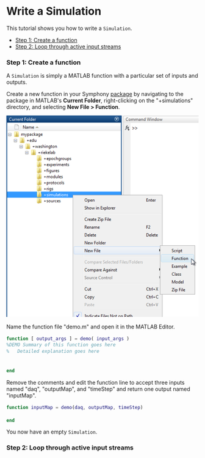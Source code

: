 # Write a Simulation

This tutorial shows you how to write a `Simulation`.

- [Step 1: Create a function](#step-1-create-a-function)
- [Step 2: Loop through active input streams](#step-2-loop-through-active-input-streams)

### Step 1: Create a function
A `Simulation` is simply a MATLAB function with a particular set of inputs and outputs.

Create a new function in your Symphony [package](Create-a-Package.md) by navigating to the package in MATLAB's **Current Folder**, right-clicking on the "+simulations" directory, and selecting **New File > Function**.

![new function](images/write-a-simulation/new-function.png)

Name the function file "demo.m" and open it in the MATLAB Editor.

```matlab
function [ output_args ] = demo( input_args )
%DEMO Summary of this function goes here
%   Detailed explanation goes here


end
```

Remove the comments and edit the function line to accept three inputs named "daq", "outputMap", and "timeStep" and return one output named "inputMap".

```matlab
function inputMap = demo(daq, outputMap, timeStep)

end
```

You now have an empty `Simulation`.

### Step 2: Loop through active input streams
